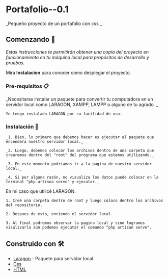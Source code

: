 # Portafolio--0.1


_Pequeño proyecto de un portafolio con css _

## Comenzando 🚀

_Estas instrucciones te permitirán obtener una copia del proyecto en funcionamiento en tu máquina local para propósitos de desarrollo y pruebas._

Mira **Instalacion** para conocer como desplegar el proyecto.


### Pre-requisitos 📋

_Necesitaras instalar un paquete para convertir tu computadora en un servidor local como LARAGON, XAMPP, LAMPP o alguno de tu agrado. _

```
Yo tengo instalado LARAGON por su facilidad de uso.
```

### Instalación 🔧

```
_1. Bien, lo primero que debemos hacer es ejecutar el paquete que encendera nuestro servidor local._

```
```
_2. Luego, debemos colocar los archivos dentro de una carpeta que crearemos dentro del "root" del programa que estemos utilizando._

```
```
_3. En este momento podriamos ir a la pagina de nuestro servidor local._

```
```
_4. Si por alguna razón, no visualiza los datos puede colocar en la terminal "php artisna serve" y ejecutar._

```
En mi caso que utilicé LARAGON.

```
1. Creé una carpeta dentro de root y luego coloco dentro los archivos del repositorio.

```
```
2. Despues de esto, enciendo el servidor local.

```
```
3. Al final podremos observar la pagina local y sino logramos visulizarla aún podemos ejecutar el comando "php artisan serve".
```
## Construido con 🛠️

* [Laragon](https://laragon.org/docs/) - Paquete para servidor local
* [Css](https://developer.mozilla.org/es/docs/Web/CSS)
* [HTML](https://developer.mozilla.org/es/docs/Web/HTML)
